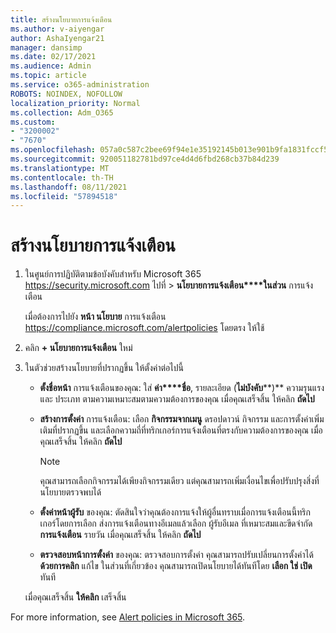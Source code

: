 ```yaml
---
title: สร้างนโยบายการแจ้งเตือน
ms.author: v-aiyengar
author: AshaIyengar21
manager: dansimp
ms.date: 02/17/2021
ms.audience: Admin
ms.topic: article
ms.service: o365-administration
ROBOTS: NOINDEX, NOFOLLOW
localization_priority: Normal
ms.collection: Adm_O365
ms.custom:
- "3200002"
- "7670"
ms.openlocfilehash: 057a0c587c2bee69f94e1e35192145b013e901b9fa1831fccf566e7e64de5261
ms.sourcegitcommit: 920051182781bd97ce4d4d6fbd268cb37b84d239
ms.translationtype: MT
ms.contentlocale: th-TH
ms.lasthandoff: 08/11/2021
ms.locfileid: "57894518"
---
```

# <a name="create-an-alert-policy"></a>สร้างนโยบายการแจ้งเตือน

1. ในศูนย์การปฏิบัติตามข้อบังคับสําหรับ Microsoft 365 <https://security.microsoft.com> ไปที่ \> **นโยบายการแจ้งเตือน****ในส่วน** การแจ้งเตือน

   เมื่อต้องการไปยัง **หน้า นโยบาย** การแจ้งเตือน <https://compliance.microsoft.com/alertpolicies> โดยตรง ให้ใช้

2. คลิก **+ นโยบายการแจ้งเตือน** ใหม่
3. ในตัวช่วยสร้างนโยบายที่ปรากฏขึ้น ให้ตั้งค่าต่อไปนี้
   - **ตั้งชื่อหน้า** การแจ้งเตือนของคุณ: ใส่ **ค่า****ชื่อ**, รายละเอียด (**ไม่บังคับ****)** ความรุนแรง และ ประเภท ตามความเหมาะสมตามความต้องการของคุณ เมื่อคุณเสร็จสิ้น ให้คลิก **ถัดไป**
   - **สร้างการตั้งค่า** การแจ้งเตือน: เลือก **กิจกรรมจากเมนู** ดรอปดาวน์ กิจกรรม และการตั้งค่าเพิ่มเติมที่ปรากฏขึ้น และเลือกความถี่ที่ทริกเกอร์การแจ้งเตือนที่ตรงกับความต้องการของคุณ เมื่อคุณเสร็จสิ้น ให้คลิก **ถัดไป**

     > [!NOTE]
     > คุณสามารถเลือกกิจกรรมได้เพียงกิจกรรมเดียว แต่คุณสามารถเพิ่มเงื่อนไขเพื่อปรับปรุงสิ่งที่นโยบายตรวจพบได้

   - **ตั้งค่าหน้าผู้รับ** ของคุณ: ตัดสินใจว่าคุณต้องการแจ้งให้ผู้อื่นทราบเมื่อการแจ้งเตือนนี้ทริกเกอร์โดยการเลือก ส่งการแจ้งเตือนทางอีเมลแล้วเลือก ผู้รับอีเมล ที่เหมาะสมและขีดจํากัด **การแจ้งเตือน** รายวัน เมื่อคุณเสร็จสิ้น ให้คลิก **ถัดไป**
   - **ตรวจสอบหน้าการตั้งค่า** ของคุณ: ตรวจสอบการตั้งค่า คุณสามารถปรับเปลี่ยนการตั้งค่าได้ **ด้วยการคลิก** แก้ไข ในส่วนที่เกี่ยวข้อง คุณสามารถเปิดนโยบายได้ทันทีโดย **เลือก ใช่ เปิด** ทันที

   เมื่อคุณเสร็จสิ้น **ให้คลิก** เสร็จสิ้น

For more information, see [Alert policies in Microsoft 365](https://docs.microsoft.com/microsoft-365/compliance/alert-policies).

